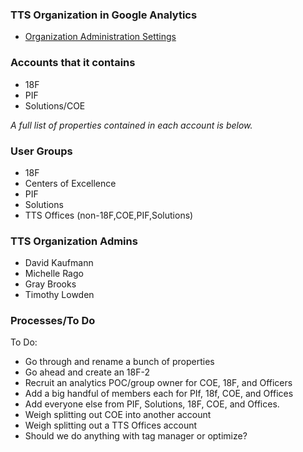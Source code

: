 

### TTS Organization in Google Analytics 

* [Organization Administration Settings](https://marketingplatform.google.com/home/orgs/neNyyfKkS_OQvKHZ6FP2uw/settings?authuser=1)

### Accounts that it contains

* 18F
* PIF
* Solutions/COE

_A full list of properties contained in each account is below._

### User Groups 
* 18F 
* Centers of Excellence 
* PIF
* Solutions
* TTS Offices (non-18F,COE,PIF,Solutions)

### TTS Organization Admins

* David Kaufmann
* Michelle Rago
* Gray Brooks
* Timothy Lowden 


### Processes/To Do


To Do:  

* Go through and rename a bunch of properties 
* Go ahead and create an 18F-2
* Recruit an analytics POC/group owner for COE, 18F, and Officers 
* Add a big handful of members each for PIf, 18f, COE, and Offices 
* Add everyone else from PIF, Solutions, 18F, COE, and Offices.  
* Weigh splitting out COE into another account 
* Weigh splitting out a TTS Offices account 
* Should we do anything with tag manager or optimize?

